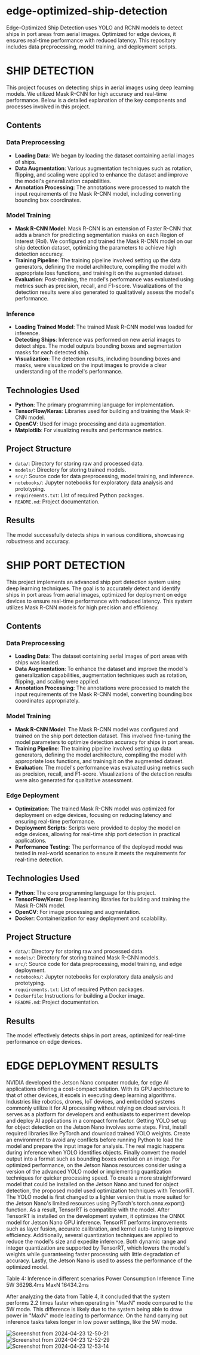 # edge-optimized-ship-detection
Edge-Optimized Ship Detection uses YOLO and RCNN models to detect ships in port areas from aerial images. Optimized for edge devices, it ensures real-time performance with reduced latency. This repository includes data preprocessing, model training, and deployment scripts.



# SHIP DETECTION

This project focuses on detecting ships in aerial images using deep learning models. We utilized Mask R-CNN for high accuracy and real-time performance. Below is a detailed explanation of the key components and processes involved in this project.

## Contents

### Data Preprocessing
- **Loading Data**: We began by loading the dataset containing aerial images of ships.
- **Data Augmentation**: Various augmentation techniques such as rotation, flipping, and scaling were applied to enhance the dataset and improve the model's generalization capabilities.
- **Annotation Processing**: The annotations were processed to match the input requirements of the Mask R-CNN model, including converting bounding box coordinates.

### Model Training
- **Mask R-CNN Model**: Mask R-CNN is an extension of Faster R-CNN that adds a branch for predicting segmentation masks on each Region of Interest (RoI). We configured and trained the Mask R-CNN model on our ship detection dataset, optimizing the parameters to achieve high detection accuracy.
- **Training Pipeline**: The training pipeline involved setting up the data generators, defining the model architecture, compiling the model with appropriate loss functions, and training it on the augmented dataset.
- **Evaluation**: Post-training, the model's performance was evaluated using metrics such as precision, recall, and F1-score. Visualizations of the detection results were also generated to qualitatively assess the model's performance.

### Inference
- **Loading Trained Model**: The trained Mask R-CNN model was loaded for inference.
- **Detecting Ships**: Inference was performed on new aerial images to detect ships. The model outputs bounding boxes and segmentation masks for each detected ship.
- **Visualization**: The detection results, including bounding boxes and masks, were visualized on the input images to provide a clear understanding of the model's performance.

## Technologies Used
- **Python**: The primary programming language for implementation.
- **TensorFlow/Keras**: Libraries used for building and training the Mask R-CNN model.
- **OpenCV**: Used for image processing and data augmentation.
- **Matplotlib**: For visualizing results and performance metrics.

## Project Structure
- `data/`: Directory for storing raw and processed data.
- `models/`: Directory for storing trained models.
- `src/`: Source code for data preprocessing, model training, and inference.
- `notebooks/`: Jupyter notebooks for exploratory data analysis and prototyping.
- `requirements.txt`: List of required Python packages.
- `README.md`: Project documentation.

## Results
The model successfully detects ships in various conditions, showcasing robustness and accuracy.

# SHIP PORT DETECTION

This project implements an advanced ship port detection system using deep learning techniques. The goal is to accurately detect and identify ships in port areas from aerial images, optimized for deployment on edge devices to ensure real-time performance with reduced latency. This system utilizes Mask R-CNN models for high precision and efficiency.

## Contents

### Data Preprocessing
- **Loading Data**: The dataset containing aerial images of port areas with ships was loaded.
- **Data Augmentation**: To enhance the dataset and improve the model's generalization capabilities, augmentation techniques such as rotation, flipping, and scaling were applied.
- **Annotation Processing**: The annotations were processed to match the input requirements of the Mask R-CNN model, converting bounding box coordinates appropriately.

### Model Training
- **Mask R-CNN Model**: The Mask R-CNN model was configured and trained on the ship port detection dataset. This involved fine-tuning the model parameters to optimize detection accuracy for ships in port areas.
- **Training Pipeline**: The training pipeline involved setting up data generators, defining the model architecture, compiling the model with appropriate loss functions, and training it on the augmented dataset.
- **Evaluation**: The model's performance was evaluated using metrics such as precision, recall, and F1-score. Visualizations of the detection results were also generated for qualitative assessment.

### Edge Deployment
- **Optimization**: The trained Mask R-CNN model was optimized for deployment on edge devices, focusing on reducing latency and ensuring real-time performance.
- **Deployment Scripts**: Scripts were provided to deploy the model on edge devices, allowing for real-time ship port detection in practical applications.
- **Performance Testing**: The performance of the deployed model was tested in real-world scenarios to ensure it meets the requirements for real-time detection.

## Technologies Used
- **Python**: The core programming language for this project.
- **TensorFlow/Keras**: Deep learning libraries for building and training the Mask R-CNN model.
- **OpenCV**: For image processing and augmentation.
- **Docker**: Containerization for easy deployment and scalability.

## Project Structure
- `data/`: Directory for storing raw and processed data.
- `models/`: Directory for storing trained Mask R-CNN models.
- `src/`: Source code for data preprocessing, model training, and edge deployment.
- `notebooks/`: Jupyter notebooks for exploratory data analysis and prototyping.
- `requirements.txt`: List of required Python packages.
- `Dockerfile`: Instructions for building a Docker image.
- `README.md`: Project documentation.

## Results
The model effectively detects ships in port areas, optimized for real-time performance on edge devices.


# EDGE DEPLOYMENT RESULTS
NVIDIA developed the Jetson Nano computer module, for edge AI applications offering a cost-compact solution. With its GPU architecture to that of other devices, it excels in executing deep learning algorithms. Industries like robotics, drones, IoT devices, and embedded systems commonly utilize it for AI processing without relying on cloud services. It serves as a platform for developers and enthusiasts to experiment develop and deploy AI applications in a compact form factor. 
      Getting YOLO set up for object detection on the Jetson Nano involves some steps. First, install required libraries like PyTorch and download trained YOLO weights. Create an environment to avoid any conflicts before running Python to load the model and prepare the input image for analysis. The real magic happens during inference when YOLO identifies objects. Finally convert the model output into a format such as bounding boxes overlaid on an image. For optimized performance, on the Jetson Nanos resources consider using a version of the advanced YOLO model or implementing quantization techniques for quicker processing speed.
     To create a more straightforward model that could be installed on the Jetson Nano and tuned for object detection, the proposed model used optimization techniques with TensorRT. The YOLO model is first changed to a lighter version that is more suited for the Jetson Nano's limited resources using PyTorch's torch.onnx.export() function. As a result, TensorRT is compatible with the model. After TensorRT is installed on the development system, it optimizes the ONNX model for Jetson Nano GPU inference. TensorRT performs improvements such as layer fusion, accurate calibration, and kernel auto-tuning to improve efficiency. Additionally, several quantization techniques are applied to reduce the model's size and expedite inference.  Both dynamic range and integer quantization are supported by TensorRT, which lowers the model's weights while guaranteeing faster processing with little degradation of accuracy. Lastly, the Jetson Nano is used to assess the performance of the optimized model. 

Table 4: Inference in different scenarios
Power Consumption	Inference Time
5W	36298.4ms
MaxN	16434.2ms

After analyzing the data from Table 4, it concluded that the system performs 2.2 times faster when operating in "MaxN" mode compared to the 5W mode. This difference is likely due to the system being able to draw power in "MaxN" mode leading to performance. On the hand carrying out inference tasks takes longer in low power settings, like the 5W mode.


![Screenshot from 2024-04-23 12-50-21](https://github.com/Pravallika030407/edge-optimized-ship-detection/assets/111449918/d47ee14f-94dc-417b-896d-2ed2922052ad)
![Screenshot from 2024-04-23 12-52-29](https://github.com/Pravallika030407/edge-optimized-ship-detection/assets/111449918/e1fedadb-5fa8-4575-ab7e-2b7ef7363c41)
![Screenshot from 2024-04-23 12-53-14](https://github.com/Pravallika030407/edge-optimized-ship-detection/assets/111449918/81fb3d8f-0641-4e0b-b65e-f1e1b11d4c2e)


